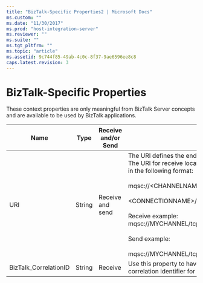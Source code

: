 ```yaml
---
title: "BizTalk-Specific Properties2 | Microsoft Docs"
ms.custom: ""
ms.date: "11/30/2017"
ms.prod: "host-integration-server"
ms.reviewer: ""
ms.suite: ""
ms.tgt_pltfrm: ""
ms.topic: "article"
ms.assetid: 9c744f85-49ab-4c0c-8f37-9ae6596ee8c8
caps.latest.revision: 3
---
```

# BizTalk-Specific Properties
These context properties are only meaningful from BizTalk Server concepts and are available to be used by BizTalk applications.  
  
|Name|Type|Receive and/or Send|Description|  
|----------|----------|--------------------------|-----------------|  
|URI|String|Receive and send|The URI defines the end-point for receive locations and send ports. The URI for receive locations and send ports for MQSC Adapter are in the following format:<br /><br /> mqsc://\<CHANNELNAME>/\<TRANSPORTTYPE>/<br /><br /> \<CONNECTIONNAME>/\<QUEUEMANAGERNAME>/\<QUEUENAME><br /><br /> Receive example: mqsc://MYCHANNEL/tcp/MQSERVER(1414)/QM1/RECVQ<br /><br /> Send example:<br /><br /> mqsc://MYCHANNEL/tcp/MQSERVER(1414)/QM2/SENDQ|  
|BizTalk_CorrelationID|String|Receive|Use this property to have the MQSeries server generate a correlation identifier for use with the message.|